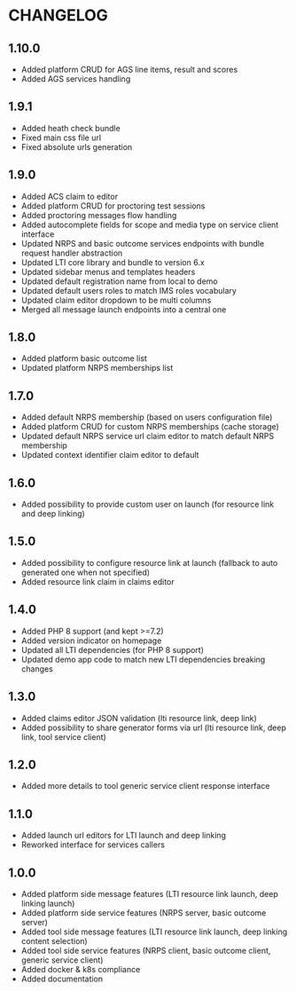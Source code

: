 CHANGELOG
=========

1.10.0
-----

* Added platform CRUD for AGS line items, result and scores
* Added AGS services handling

1.9.1
-----

* Added heath check bundle
* Fixed main css file url
* Fixed absolute urls generation

1.9.0
-----

* Added ACS claim to editor
* Added platform CRUD for proctoring test sessions
* Added proctoring messages flow handling  
* Added autocomplete fields for scope and media type on service client interface
* Updated NRPS and basic outcome services endpoints with bundle request handler abstraction
* Updated LTI core library and bundle to version 6.x
* Updated sidebar menus and templates headers
* Updated default registration name from local to demo  
* Updated default users roles to match IMS roles vocabulary
* Updated claim editor dropdown to be multi columns
* Merged all message launch endpoints into a central one

1.8.0
-----

* Added platform basic outcome list
* Updated platform NRPS memberships list

1.7.0
-----

* Added default NRPS membership (based on users configuration file)
* Added platform CRUD for custom NRPS memberships (cache storage)
* Updated default NRPS service url claim editor to match default NRPS membership
* Updated context identifier claim editor to default

1.6.0
-----

* Added possibility to provide custom user on launch (for resource link and deep linking)

1.5.0
-----

* Added possibility to configure resource link at launch (fallback to auto generated one when not specified)
* Added resource link claim in claims editor

1.4.0
-----

* Added PHP 8 support (and kept >=7.2)
* Added version indicator on homepage
* Updated all LTI dependencies (for PHP 8 support)
* Updated demo app code to match new LTI dependencies breaking changes

1.3.0
-----

* Added claims editor JSON validation (lti resource link, deep link)
* Added possibility to share generator forms via url (lti resource link, deep link, tool service client)

1.2.0
-----

* Added more details to tool generic service client response interface

1.1.0
-----

* Added launch url editors for LTI launch and deep linking
* Reworked interface for services callers

1.0.0
-----

* Added platform side message features (LTI resource link launch, deep linking launch)
* Added platform side service features (NRPS server, basic outcome server)
* Added tool side message features (LTI resource link launch, deep linking content selection)
* Added tool side service features (NRPS client, basic outcome client, generic service client)
* Added docker & k8s compliance
* Added documentation

